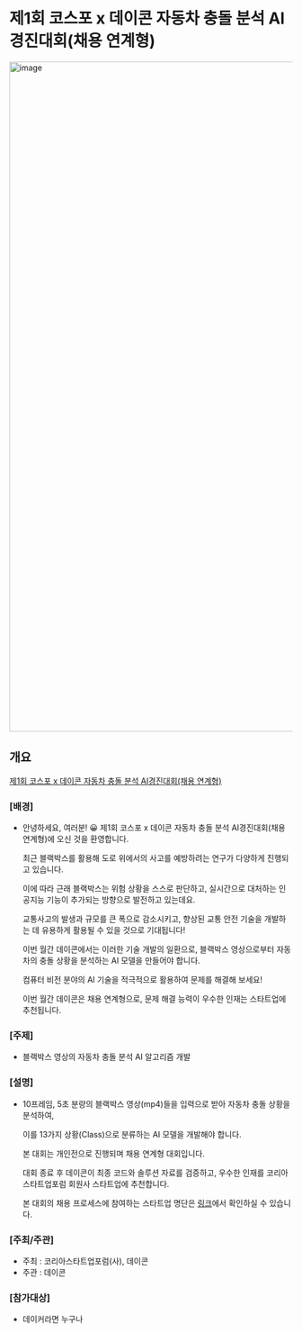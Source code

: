 # 제1회 코스포 x 데이콘 자동차 충돌 분석 AI경진대회(채용 연계형)

<img width="1190" alt="image" src="https://user-images.githubusercontent.com/106899647/219934554-50495c42-da26-48f6-bd2d-5269f4970d91.png">

## 개요

[제1회 코스포 x 데이콘 자동차 충돌 분석 AI경진대회(채용 연계형)](https://dacon.io/competitions/official/236064/overview/description)

### [배경]
- 안녕하세요, 여러분! 😀 제1회 코스포 x 데이콘 자동차 충돌 분석 AI경진대회(채용 연계형)에 오신 것을 환영합니다.



  최근 블랙박스를 활용해 도로 위에서의 사고를 예방하려는 연구가 다양하게 진행되고 있습니다.

  이에 따라 근래 블랙박스는 위험 상황을 스스로 판단하고, 실시간으로 대처하는 인공지능 기능이 추가되는 방향으로 발전하고 있는데요. 

  교통사고의 발생과 규모를 큰 폭으로 감소시키고, 향상된 교통 안전 기술을 개발하는 데 유용하게 활용될 수 있을 것으로 기대됩니다!



  이번 월간 데이콘에서는 이러한 기술 개발의 일환으로, 블랙박스 영상으로부터 자동차의 충돌 상황을 분석하는 AI 모델을 만들어야 합니다.

  컴퓨터 비전 분야의 AI 기술을 적극적으로 활용하여 문제를 해결해 보세요!



  이번 월간 데이콘은 채용 연계형으로, 문제 해결 능력이 우수한 인재는 스타트업에 추천됩니다.

### [주제]
- 블랙박스 영상의 자동차 충돌 분석 AI 알고리즘 개발

### [설명]

- 10프레임, 5초 분량의 블랙박스 영상(mp4)들을 입력으로 받아 자동차 충돌 상황을 분석하여,

  이를 13가지 상황(Class)으로 분류하는 AI 모델을 개발해야 합니다.



  본 대회는 개인전으로 진행되며 채용 연계형 대회입니다.

  대회 종료 후 데이콘이 최종 코드와 솔루션 자료를 검증하고, 우수한 인재를 코리아스타트업포럼 회원사 스타트업에 추천합니다.

  본 대회의 채용 프로세스에 참여하는 스타트업 명단은 [링크](https://perfect-starflower-b0d.notion.site/eb13d0e9c6ce49c1987cbd4a180e99b4)에서 확인하실 수 있습니다.
  
  
### [주최/주관]
- 주최 : 코리아스타트업포럼(사), 데이콘
- 주관 : 데이콘
  
  
### [참가대상]
- 데이커라면 누구나
  


